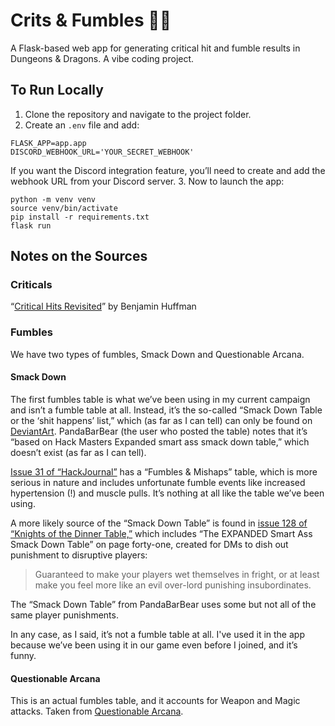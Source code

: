 # Crits & Fumbles 🎲💥

A Flask-based web app for generating critical hit and fumble results in Dungeons & Dragons. A vibe coding project.

## To Run Locally

1. Clone the repository and navigate to the project folder.
2. Create an `.env` file and add:

```
FLASK_APP=app.app
DISCORD_WEBHOOK_URL='YOUR_SECRET_WEBHOOK'
```

If you want the Discord integration feature, you’ll need to create and add the webhook URL from your Discord server.
3. Now to launch the app:

```
python -m venv venv
source venv/bin/activate
pip install -r requirements.txt
flask run
```

## Notes on the Sources

### Criticals

“[Critical Hits Revisited](https://sterlingvermin.wordpress.com/2016/09/27/critical-hits-revisited/)” by Benjamin Huffman

### Fumbles

We have two types of fumbles, Smack Down and Questionable Arcana.

#### Smack Down

The first fumbles table is what we’ve been using in my current campaign and isn’t a fumble table at all. Instead, it’s the so-called “Smack Down Table or the ‘shit happens’ list,” which (as far as I can tell) can only be found on [DeviantArt](https://www.deviantart.com/pandabarbear/art/The-New-Smack-Down-Table-518745000). PandaBarBear (the user who posted the table) notes that it’s “based on Hack Masters Expanded smart ass smack down table,” which doesn’t exist (as far as I can tell).

[Issue 31 of “HackJournal”](https://kenzerco.com/product/hackjournal-31-pdf/?add-to-cart=4805) has a “Fumbles & Mishaps” table, which is more serious in nature and includes unfortunate fumble events like increased hypertension (!) and muscle pulls. It’s nothing at all like the table we’ve been using.

A more likely source of the “Smack Down Table” is found in [issue 128 of “Knights of the Dinner Table,”](https://kenzerco.com/product/knights-of-the-dinner-table-128/) which includes “The EXPANDED Smart Ass Smack Down Table” on page forty-one, created for DMs to dish out punishment to disruptive players:

> Guaranteed to make your players wet themselves in fright, or at least make you feel more like an evil over-lord punishing insubordinates.

The “Smack Down Table” from PandaBarBear uses some but not all of the same player punishments.

In any case, as I said, it’s not a fumble table at all. I've used it in the app because we’ve been using it in our game even before I joined, and it’s funny.

#### Questionable Arcana

This is an actual fumbles table, and it accounts for Weapon and Magic attacks. Taken from [Questionable Arcana](https://growupandgame.com/dungeons-and-dragons/questionable-arcana/dnd-5e-crit-confirmed-critical-hit-charts-and-fumble-charts/). 
